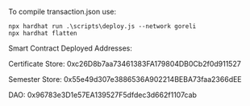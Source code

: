 To compile transaction.json use:

```
npx hardhat run .\scripts\deploy.js --network goreli
npx hardhat flatten
```

Smart Contract Deployed Addresses:

Certificate Store: 0xc26D8b7aa73461383FA179804DB0Cb2f0d911527

Semester Store: 0x55e49d307e3886536A902214BEBA73faa2366dEE

DAO: 0x96783e3D1e57EA139527F5dfdec3d662f1107cab
